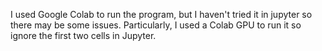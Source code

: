 I used Google Colab to run the program, but I haven't tried it in jupyter so there may be some issues. Particularly, I used a Colab GPU to run it so ignore the first two cells in Jupyter.
